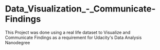 # Data_Visualization_-_Communicate-Findings
This Project was done using a real life dataset to Visualize and Communicate Findings  as a requirement for Udacity's Data Analysis Nanodegree
